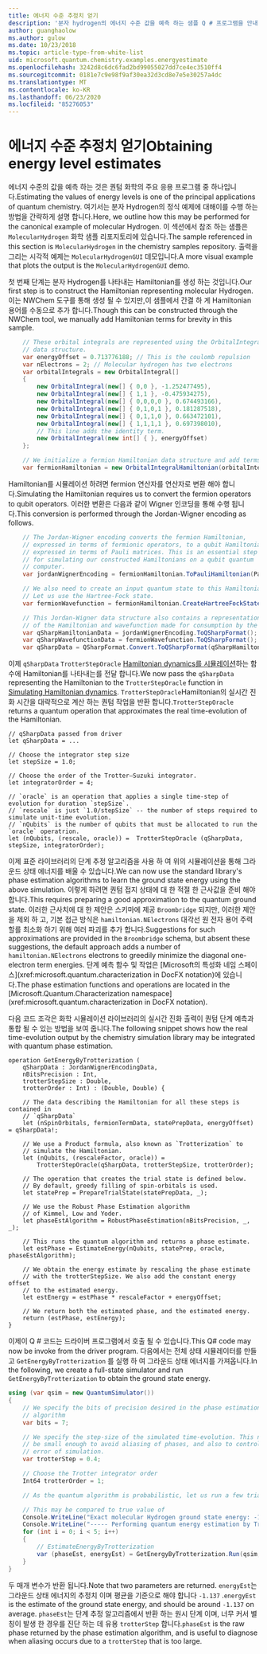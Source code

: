 ```yaml
---
title: 에너지 수준 추정치 얻기
description: '분자 hydrogen의 에너지 수준 값을 예측 하는 샘플 Q # 프로그램을 안내 합니다.'
author: guanghaolow
ms.author: gulow
ms.date: 10/23/2018
ms.topic: article-type-from-white-list
uid: microsoft.quantum.chemistry.examples.energyestimate
ms.openlocfilehash: 3242d8c6dc6fad2bd99055027dd7ce4ec3510ff4
ms.sourcegitcommit: 0181e7c9e98f9af30ea32d3cd8e7e5e30257a4dc
ms.translationtype: MT
ms.contentlocale: ko-KR
ms.lasthandoff: 06/23/2020
ms.locfileid: "85276053"
---
```

# <a name="obtaining-energy-level-estimates"></a><span data-ttu-id="51f1b-103">에너지 수준 추정치 얻기</span><span class="sxs-lookup"><span data-stu-id="51f1b-103">Obtaining energy level estimates</span></span>
<span data-ttu-id="51f1b-104">에너지 수준의 값을 예측 하는 것은 퀀텀 화학의 주요 응용 프로그램 중 하나입니다.</span><span class="sxs-lookup"><span data-stu-id="51f1b-104">Estimating the values of energy levels is one of the principal applications of quantum chemistry.</span></span> <span data-ttu-id="51f1b-105">여기서는 분자 Hydrogen의 정식 예제에 대해이를 수행 하는 방법을 간략하게 설명 합니다.</span><span class="sxs-lookup"><span data-stu-id="51f1b-105">Here, we outline how this may be performed for the canonical example of molecular Hydrogen.</span></span> <span data-ttu-id="51f1b-106">이 섹션에서 참조 하는 샘플은 `MolecularHydrogen` 화학 샘플 리포지토리에 있습니다.</span><span class="sxs-lookup"><span data-stu-id="51f1b-106">The sample referenced in this section is `MolecularHydrogen` in the chemistry samples repository.</span></span> <span data-ttu-id="51f1b-107">출력을 그리는 시각적 예제는 `MolecularHydrogenGUI` 데모입니다.</span><span class="sxs-lookup"><span data-stu-id="51f1b-107">A more visual example that plots the output is the `MolecularHydrogenGUI` demo.</span></span>

<span data-ttu-id="51f1b-108">첫 번째 단계는 분자 Hydrogen를 나타내는 Hamiltonian를 생성 하는 것입니다.</span><span class="sxs-lookup"><span data-stu-id="51f1b-108">Our first step is to construct the Hamiltonian representing molecular Hydrogen.</span></span> <span data-ttu-id="51f1b-109">이는 NWChem 도구를 통해 생성 될 수 있지만,이 샘플에서 간결 하 게 Hamiltonian 용어를 수동으로 추가 합니다.</span><span class="sxs-lookup"><span data-stu-id="51f1b-109">Though this can be constructed through the NWChem tool, we manually add Hamiltonian terms for brevity in this sample.</span></span>

```csharp
    // These orbital integrals are represented using the OrbitalIntegral
    // data structure.
    var energyOffset = 0.713776188; // This is the coulomb repulsion
    var nElectrons = 2; // Molecular hydrogen has two electrons
    var orbitalIntegrals = new OrbitalIntegral[]
    {
        new OrbitalIntegral(new[] { 0,0 }, -1.252477495),
        new OrbitalIntegral(new[] { 1,1 }, -0.475934275),
        new OrbitalIntegral(new[] { 0,0,0,0 }, 0.674493166),
        new OrbitalIntegral(new[] { 0,1,0,1 }, 0.181287518),
        new OrbitalIntegral(new[] { 0,1,1,0 }, 0.663472101),
        new OrbitalIntegral(new[] { 1,1,1,1 }, 0.697398010),
        // This line adds the identity term.
        new OrbitalIntegral(new int[] { }, energyOffset)
    };

    // We initialize a fermion Hamiltonian data structure and add terms to it.
    var fermionHamiltonian = new OrbitalIntegralHamiltonian(orbitalIntegrals).ToFermionHamiltonian();
```

<span data-ttu-id="51f1b-110">Hamiltonian를 시뮬레이션 하려면 fermion 연산자를 연산자로 변환 해야 합니다.</span><span class="sxs-lookup"><span data-stu-id="51f1b-110">Simulating the Hamiltonian requires us to convert the fermion operators to qubit operators.</span></span> <span data-ttu-id="51f1b-111">이러한 변환은 다음과 같이 Wigner 인코딩을 통해 수행 됩니다.</span><span class="sxs-lookup"><span data-stu-id="51f1b-111">This conversion is performed through the Jordan-Wigner encoding as follows.</span></span>

```csharp
    // The Jordan-Wigner encoding converts the fermion Hamiltonian, 
    // expressed in terms of fermionic operators, to a qubit Hamiltonian,
    // expressed in terms of Pauli matrices. This is an essential step
    // for simulating our constructed Hamiltonians on a qubit quantum
    // computer.
    var jordanWignerEncoding = fermionHamiltonian.ToPauliHamiltonian(Pauli.QubitEncoding.JordanWigner);

    // We also need to create an input quantum state to this Hamiltonian.
    // Let us use the Hartree-Fock state.
    var fermionWavefunction = fermionHamiltonian.CreateHartreeFockState(nElectrons);

    // This Jordan-Wigner data structure also contains a representation 
    // of the Hamiltonian and wavefunction made for consumption by the Q# operations.
    var qSharpHamiltonianData = jordanWignerEncoding.ToQSharpFormat();
    var qSharpWavefunctionData = fermionWavefunction.ToQSharpFormat();
    var qSharpData = QSharpFormat.Convert.ToQSharpFormat(qSharpHamiltonianData, qSharpWavefunctionData);
```

<span data-ttu-id="51f1b-112">이제 `qSharpData` `TrotterStepOracle` [Hamiltonian dynamics를 시뮬레이션](xref:microsoft.quantum.libraries.standard.algorithms)하는 함수에 Hamiltonian를 나타내는를 전달 합니다.</span><span class="sxs-lookup"><span data-stu-id="51f1b-112">We now pass the `qSharpData` representing the Hamiltonian to the `TrotterStepOracle` function in [Simulating Hamiltonian dynamics](xref:microsoft.quantum.libraries.standard.algorithms).</span></span> <span data-ttu-id="51f1b-113">`TrotterStepOracle`Hamiltonian의 실시간 진화 시간을 대략적으로 계산 하는 퀀텀 작업을 반환 합니다.</span><span class="sxs-lookup"><span data-stu-id="51f1b-113">`TrotterStepOracle` returns a quantum operation that approximates the real time-evolution of the Hamiltonian.</span></span>

```qsharp
// qSharpData passed from driver
let qSharpData = ... 

// Choose the integrator step size
let stepSize = 1.0;

// Choose the order of the Trotter—Suzuki integrator.
let integratorOrder = 4;

// `oracle` is an operation that applies a single time-step of evolution for duration `stepSize`.
// `rescale` is just `1.0/stepSize` -- the number of steps required to simulate unit-time evolution.
// `nQubits` is the number of qubits that must be allocated to run the `oracle` operatrion.
let (nQubits, (rescale, oracle)) =  TrotterStepOracle (qSharpData, stepSize, integratorOrder);
```

<span data-ttu-id="51f1b-114">이제 표준 라이브러리의 단계 추정 알고리즘을 사용 하 여 위의 시뮬레이션을 통해 그라운드 상태 에너지를 배울 수 있습니다.</span><span class="sxs-lookup"><span data-stu-id="51f1b-114">We can now use the standard library's phase estimation algorithms to learn the ground state energy using the above simulation.</span></span> <span data-ttu-id="51f1b-115">이렇게 하려면 퀀텀 접지 상태에 대 한 적절 한 근사값을 준비 해야 합니다.</span><span class="sxs-lookup"><span data-stu-id="51f1b-115">This requires preparing a good approximation to the quantum ground state.</span></span> <span data-ttu-id="51f1b-116">이러한 근사치에 대 한 제안은 스키마에 제공 `Broombridge` 되지만, 이러한 제안을 제외 하 고, 기본 접근 방식은 `hamiltonian.NElectrons` 대각선 원 전자 용어 주력할를 최소화 하기 위해 여러 파괴를 추가 합니다.</span><span class="sxs-lookup"><span data-stu-id="51f1b-116">Suggestions for such approximations are provided in the `Broombridge` schema, but absent these suggestions, the default approach adds a number of `hamiltonian.NElectrons` electrons to  greedily minimize the diagonal one-electron term energies.</span></span> <span data-ttu-id="51f1b-117">단계 예측 함수 및 작업은 [Microsoft의 특성화 네임 스페이스](xref:microsoft.quantum.characterization in DocFX notation)에 있습니다.</span><span class="sxs-lookup"><span data-stu-id="51f1b-117">The phase estimation functions and operations are located in the [Microsoft.Quantum.Characterization namespace](xref:microsoft.quantum.characterization in DocFX notation).</span></span>

<span data-ttu-id="51f1b-118">다음 코드 조각은 화학 시뮬레이션 라이브러리의 실시간 진화 출력이 퀀텀 단계 예측과 통합 될 수 있는 방법을 보여 줍니다.</span><span class="sxs-lookup"><span data-stu-id="51f1b-118">The following snippet shows how the real time-evolution output by the chemistry simulation library may be integrated with quantum phase estimation.</span></span>

```qsharp
operation GetEnergyByTrotterization (
    qSharpData : JordanWignerEncodingData, 
    nBitsPrecision : Int, 
    trotterStepSize : Double, 
    trotterOrder : Int) : (Double, Double) {
    
    // The data describing the Hamiltonian for all these steps is contained in
    // `qSharpData`
    let (nSpinOrbitals, fermionTermData, statePrepData, energyOffset) = qSharpData!;
    
    // We use a Product formula, also known as `Trotterization` to
    // simulate the Hamiltonian.
    let (nQubits, (rescaleFactor, oracle)) = 
        TrotterStepOracle(qSharpData, trotterStepSize, trotterOrder);
    
    // The operation that creates the trial state is defined below.
    // By default, greedy filling of spin-orbitals is used.
    let statePrep = PrepareTrialState(statePrepData, _);
    
    // We use the Robust Phase Estimation algorithm
    // of Kimmel, Low and Yoder.
    let phaseEstAlgorithm = RobustPhaseEstimation(nBitsPrecision, _, _);
    
    // This runs the quantum algorithm and returns a phase estimate.
    let estPhase = EstimateEnergy(nQubits, statePrep, oracle, phaseEstAlgorithm);
    
    // We obtain the energy estimate by rescaling the phase estimate
    // with the trotterStepSize. We also add the constant energy offset
    // to the estimated energy.
    let estEnergy = estPhase * rescaleFactor + energyOffset;
    
    // We return both the estimated phase, and the estimated energy.
    return (estPhase, estEnergy);
}
```

<span data-ttu-id="51f1b-119">이제이 Q # 코드는 드라이버 프로그램에서 호출 될 수 있습니다.</span><span class="sxs-lookup"><span data-stu-id="51f1b-119">This Q# code may now be invoke from the driver program.</span></span> <span data-ttu-id="51f1b-120">다음에서는 전체 상태 시뮬레이터를 만들고 `GetEnergyByTrotterization` 를 실행 하 여 그라운드 상태 에너지를 가져옵니다.</span><span class="sxs-lookup"><span data-stu-id="51f1b-120">In the following, we create a full-state simulator and run `GetEnergyByTrotterization` to obtain the ground state energy.</span></span>

```csharp
using (var qsim = new QuantumSimulator())
{
    // We specify the bits of precision desired in the phase estimation 
    // algorithm
    var bits = 7;

    // We specify the step-size of the simulated time-evolution. This needs to
    // be small enough to avoid aliasing of phases, and also to control the
    // error of simulation.
    var trotterStep = 0.4;

    // Choose the Trotter integrator order
    Int64 trotterOrder = 1;

    // As the quantum algorithm is probabilistic, let us run a few trials.

    // This may be compared to true value of
    Console.WriteLine("Exact molecular Hydrogen ground state energy: -1.137260278.\n");
    Console.WriteLine("----- Performing quantum energy estimation by Trotter simulation algorithm");
    for (int i = 0; i < 5; i++)
    {
        // EstimateEnergyByTrotterization
        var (phaseEst, energyEst) = GetEnergyByTrotterization.Run(qsim, qSharpData, bits, trotterStep, trotterOrder).Result;
    }
}
```

<span data-ttu-id="51f1b-121">두 매개 변수가 반환 됩니다.</span><span class="sxs-lookup"><span data-stu-id="51f1b-121">Note that two parameters are returned.</span></span> <span data-ttu-id="51f1b-122">`energyEst`는 그라운드 상태 에너지의 추정치 이며 평균을 기준으로 해야 합니다 `-1.137` .</span><span class="sxs-lookup"><span data-stu-id="51f1b-122">`energyEst` is the estimate of the ground state energy, and should be around `-1.137` on average.</span></span> <span data-ttu-id="51f1b-123">`phaseEst`는 단계 추정 알고리즘에서 반환 하는 원시 단계 이며, 너무 커서 별칭이 발생 한 경우를 진단 하는 데 유용 `trotterStep` 합니다.</span><span class="sxs-lookup"><span data-stu-id="51f1b-123">`phaseEst` is the raw phase returned by the phase estimation algorithm, and is useful to diagnose when aliasing occurs due to a `trotterStep` that is too large.</span></span>
